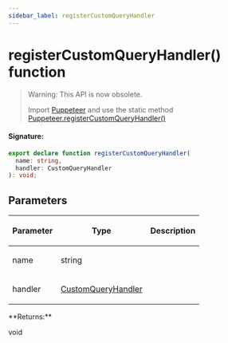 ```yaml
---
sidebar_label: registerCustomQueryHandler
---
```


# registerCustomQueryHandler() function

> Warning: This API is now obsolete.
>
> Import [Puppeteer](./puppeteer.puppeteer.md) and use the static method [Puppeteer.registerCustomQueryHandler()](./puppeteer.puppeteer.registercustomqueryhandler.md)

#### Signature:

```typescript
export declare function registerCustomQueryHandler(
  name: string,
  handler: CustomQueryHandler
): void;
```

## Parameters

<table><thead><tr><th>

Parameter

</th><th>

Type

</th><th>

Description

</th></tr></thead>
<tbody><tr><td>

name

</td><td>

string

</td><td>

</td></tr>
<tr><td>

handler

</td><td>

[CustomQueryHandler](./puppeteer.customqueryhandler.md)

</td><td>

</td></tr>
</tbody></table>
**Returns:**

void
